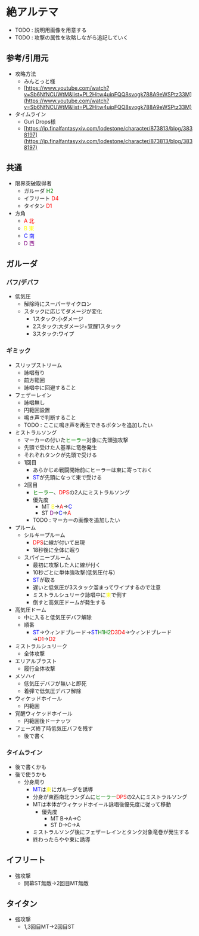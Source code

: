 # 絶アルテマ

  - TODO : 説明用画像を用意する
  - TODO : 攻撃の属性を攻略しながら追記していく


## 参考/引用元

  - 攻略方法
    - みんとっと様
    - [https://www.youtube.com/watch?v=Sb6NfNCUWtM&list=PL2Hitw4uipFQQ8svogk788A9eWSPtz33M](https://www.youtube.com/watch?v=Sb6NfNCUWtM&list=PL2Hitw4uipFQQ8svogk788A9eWSPtz33M)
  - タイムライン
    - Guri Drops様
    - [https://jp.finalfantasyxiv.com/lodestone/character/873813/blog/3838197](https://jp.finalfantasyxiv.com/lodestone/character/873813/blog/3838197)


## 共通

  - 限界突破取得者
    - ガルーダ <span style="color: green;">H2</span>
    - イフリート <span style="color: red;">D4</span>
    - タイタン <span style="color: red;">D1</span>
  - 方角
    - <span style="color: red;">A 北</span>
    - <span style="color: yellow;">B 東</span>
    - <span style="color: blue;">C 南</span>
    - <span style="color: purple;">D 西</span>


## ガルーダ

### バフ/デバフ

  - 低気圧
    - 解除時にスーパーサイクロン
    - スタックに応じてダメージが変化
        - 1スタック:小ダメージ
        - 2スタック:大ダメージ+覚醒1スタック
        - 3スタック:ワイプ


### ギミック

  - スリップストリーム
    - 詠唱有り
    - 前方範囲
    - 詠唱中に回避すること
  - フェザーレイン
    - 詠唱無し
    - 円範囲設置
    - 鳴き声で判断すること
    - TODO : ここに鳴き声を再生できるボタンを追加したい
  - ミストラルソング
    - マーカーの付いた<span style="color: green;">ヒーラー</span>対象に先頭強攻撃
    - 先頭で受けた人基準に竜巻発生
    - それぞれタンクが先頭で受ける
    - 1回目
        - あらかじめ戦闘開始前にヒーラーは東に寄っておく
        - <span style="color: blue;">ST</span>が先頭になって東で受ける
    - 2回目
        - <span style="color: green;">ヒーラー</span>、<span style="color: red;">DPS</span>の2人にミストラルソング
        - 優先度
            - MT <span style="color: yellow;">B</span>→<span style="color: red;">A</span>→<span style="color: blue;">C</span>
            - ST <span style="color: purple;">D</span>→<span style="color: blue;">C</span>→<span style="color: red;">A</span>
      - TODO : マーカーの画像を追加したい
  - プルーム
    - シルキープルーム
        - <span style="color: red;">DPS</span>に線が付いて出現
        - 18秒後に全体に眠り
    - スパイニープルーム
        - 最初に攻撃した人に線が付く
        - 10秒ごとに単体強攻撃(低気圧付与)
        - <span style="color: blue;">ST</span>が取る
        - 遅いと低気圧が3スタック溜まってワイプするので注意
        - ミストラルシュリーク詠唱中に<span style="color: yellow;">東</span>で倒す
        - 倒すと高気圧ドームが発生する
  - 高気圧ドーム
    - 中に入ると低気圧デバフ解除
    - 順番
        - <span style="color: blue;">ST</span>→ウィンドブレード→<span style="color: blue;">ST</span><span style="color: green;">H1</span><span style="color: green;">H2</span><span style="color: red;">D3</span><span style="color: red;">D4</span>→ウィンドブレード→<span style="color: red;">D1</span>→<span style="color: red;">D2</span>
  - ミストラルシュリーク
    - 全体攻撃
  - エリアルブラスト
    - 履行全体攻撃
  - メソハイ
    - 低気圧デバフが無いと即死
    - 着弾で低気圧デバフ解除
  - ウィケッドホイール
    - 円範囲
  - 覚醒ウィケッドホイール
    - 円範囲後ドーナッツ
  - フェーズ終了時低気圧バフを残す
    - 後で書く


### タイムライン

- 後で書くかも
- 後で使うかも
  - 分身周り
    - <span style="color: blue;">MT</span>は<span style="color: yellow;">東</span>にガルーダを誘導
    - 分身が東西南北ランダムに<span style="color: green;">ヒーラー</span><span style="color: red;">DPS</span>の2人にミストラルソング
    - MTは本体がウィケッドホイール詠唱後優先度に従って移動
      - 優先度
        - MT B→A→C
        - ST D→C→A
    - ミストラルソング後にフェザーレインとタンク対象竜巻が発生する
    - 終わったらやや東に誘導


## イフリート

  - 強攻撃
    - 開幕ST無敵→2回目MT無敵


## タイタン

  - 強攻撃
    - 1,3回目MT→2回目ST